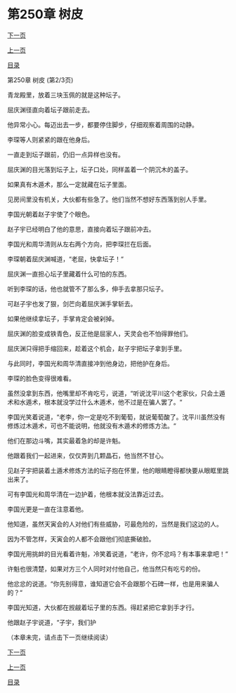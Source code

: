 <h1>第250章   树皮</h1>
            <div><p><a href="./749_%E7%AC%AC250%E7%AB%A0_%E6%A0%91%E7%9A%AE.md">下一页</a></p><p><a href="./747_%E7%AC%AC250%E7%AB%A0_%E6%A0%91%E7%9A%AE.md">上一页</a></p><p><a href="../">目录</a></p></div>
            <div><p>第250章   树皮 (第2/3页)</p><p>青龙殿里，放着三块玉佩的就是这种坛子。</p><p>屈庆渊径直向着坛子跟前走去。</p><p>他异常小心。每迈出去一步，都要停住脚步，仔细观察着周围的动静。</p><p>李琛等人则紧紧的跟在他身后。</p><p>一直走到坛子跟前，仍旧一点异样也没有。</p><p>屈庆渊的目光落到坛子上，坛子口处，同样盖着一个阴沉木的盖子。</p><p>如果真有木遁术，那么一定就藏在坛子里面。</p><p>见房间里没有机关，大伙都有些急了。他们当然不想好东西落到别人手里。</p><p>李国光朝着赵子宇使了个眼色。</p><p>赵子宇已经明白了他的意思，直接向着坛子跟前冲去。</p><p>李国光和周华清则从左右两个方向，把李琛拦在后面。</p><p>李琛朝着屈庆渊喊道，“老屈，快拿坛子！“</p><p>屈庆渊一直担心坛子里藏着什么可怕的东西。</p><p>听到李琛的话，他也就管不了那么多，伸手去拿那只坛子。</p><p>可赵子宇也发了狠，剑芒向着屈庆渊手掌斩去。</p><p>如果他继续拿坛子，手掌肯定会被剁掉。</p><p>屈庆渊的脸变成铁青色，反正他是屈家人，天灵会也不怕得罪他们。</p><p>屈庆渊只得把手缩回来，趁着这个机会，赵子宇把坛子拿到手里。</p><p>与此同时，李国光和周华清直接冲到他身边，把他护在身后。</p><p>李琛的脸色变得很难看。</p><p>虽然没拿到东西，他嘴里却不肯吃亏，说道，“听说沈平川这个老家伙，只会土遁术和水遁术，根本就没学过什么木遁术，他不过是在骗人罢了。“</p><p>李国光笑着说道，“老李，你一定是吃不到葡萄，就说葡萄酸了。沈平川虽然没有修炼过木遁术，可也不能说明，他就没有木遁术的修炼方法。“</p><p>他们在那边斗嘴，其实最着急的却是许魁。</p><p>他跟着我们一起进来，仅仅弄到几颗晶石，他当然不甘心。</p><p>见赵子宇把装着土遁术修炼方法的坛子抱在怀里，他的眼睛瞪得都快要从眼眶里跳出来了。</p><p>可有李国光和周华清在一边护着，他根本就没法靠近过去。</p><p>李国光更是一直在注意着他。</p><p>他知道，虽然天寅会的人对他们有些威胁，可最危险的，当然是我们这边的人。</p><p>因为不管怎样，天寅会的人都不会跟他们彻底撕破脸。</p><p>李国光用挑衅的目光看着许魁，冷笑着说道，“老许，你不忿吗？有本事来拿吧！“</p><p>许魁也很清楚，如果对方三个人同时对付他自己，他当然只有吃亏的份。</p><p>他忿忿的说道。“你先别得意，谁知道它会不会跟那个石碑一样，也是用来骗人的？“</p><p>李国光知道，大伙都在觊觎着坛子里的东西。得赶紧把它拿到手才行。</p><p>他跟赵子宇说道，“子宇，我们护</p><p>（本章未完，请点击下一页继续阅读）</p></div>
            <div><p><a href="./749_%E7%AC%AC250%E7%AB%A0_%E6%A0%91%E7%9A%AE.md">下一页</a></p><p><a href="./747_%E7%AC%AC250%E7%AB%A0_%E6%A0%91%E7%9A%AE.md">上一页</a></p><p><a href="../">目录</a></p></div>
